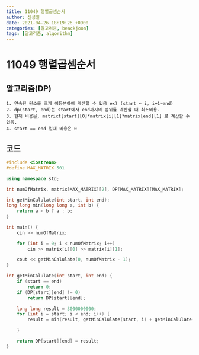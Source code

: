 ```yaml
---
title: 11049 행렬곱셈순서
author: 신성일
date: 2021-04-26 18:19:26 +0900
categories: [알고리즘, beackjoon]
tags: [알고리즘, algorithm]
---
```


# 11049 행렬곱셈순서

## 알고리즘(DP)

    1. 연속된 원소를 크게 이등분하여 계산할 수 있음 ex) (start ~ i, i+1~end)
    2. dp(start, end)는 start에서 end까지의 범위를 계산할 때 최소비용.
    3. 현재 비용은, matrixt[start][0]*matrix[i][1]*matrix[end][1] 로 계산할 수 있음.
    4. start == end 일때 비용은 0

## 코드

```cpp
#include <iostream>
#define MAX_MATRIX 501

using namespace std;

int numOfMatrix, matrix[MAX_MATRIX][2], DP[MAX_MATRIX][MAX_MATRIX];

int getMinCalulate(int start, int end);
long long min(long long a, int b) {
	return a < b ? a : b;
}

int main() {
	cin >> numOfMatrix;

	for (int i = 0; i < numOfMatrix; i++)
		cin >> matrix[i][0] >> matrix[i][1];

	cout << getMinCalulate(0, numOfMatrix - 1);
}

int getMinCalulate(int start, int end) {
	if (start == end)
		return 0;
	if (DP[start][end] != 0)
		return DP[start][end];

	long long result = 3000000000;
	for (int i = start; i < end; i++) {
		result = min(result, getMinCalulate(start, i) + getMinCalulate(i + 1, end) + (matrix[start][0]*matrix[i][1]*matrix[end][1]));

	}

	return DP[start][end] = result;
}
```
